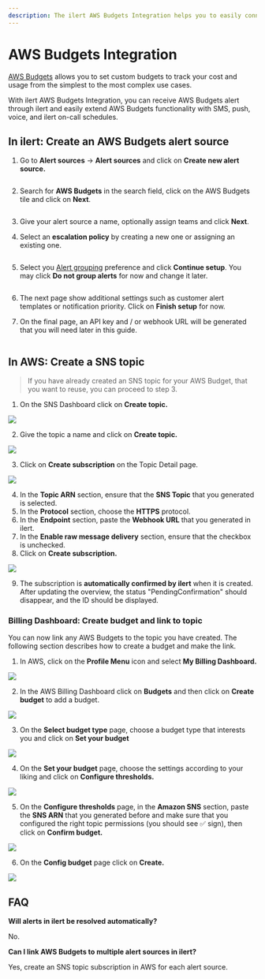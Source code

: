 ```yaml
---
description: The ilert AWS Budgets Integration helps you to easily connect ilert with AWS.
---
```


# AWS Budgets Integration

[AWS Budgets](https://aws.amazon.com/aws-cost-management/aws-budgets/) allows you to set custom budgets to track your cost and usage from the simplest to the most complex use cases.

With ilert AWS Budgets Integration, you can receive AWS Budgets alert through ilert and easily extend AWS Budgets functionality with SMS, push, voice, and ilert on-call schedules.

## In ilert: Create an AWS Budgets alert source <a href="#in-ilert" id="in-ilert"></a>

1.  Go to **Alert sources** -> **Alert sources** and click on **Create new alert source.**

    <figure><img src="https://4017197022-files.gitbook.io/~/files/v0/b/gitbook-x-prod.appspot.com/o/spaces%2F-M76ygPnS4HUcFSX8ulm%2Fuploads%2FjX0cS4q7woTXKajZmc1W%2FScreenshot%202023-08-28%20at%2010.21.10.png?alt=media&#x26;token=8ef3666b-84eb-4b51-abee-f07303313941" alt=""><figcaption></figcaption></figure>
2.  Search for **AWS Budgets** in the search field, click on the AWS Budgets tile and click on **Next**.

    <figure><img src="https://4017197022-files.gitbook.io/~/files/v0/b/gitbook-x-prod.appspot.com/o/spaces%2F-M76ygPnS4HUcFSX8ulm%2Fuploads%2FlXzQlJpaTFSR49AZk0xA%2FScreenshot%202023-08-28%20at%2010.24.23.png?alt=media&#x26;token=cffeacb4-57b9-47d4-827d-b0f6b1afd914" alt=""><figcaption></figcaption></figure>
3. Give your alert source a name, optionally assign teams and click **Next**.
4.  Select an **escalation policy** by creating a new one or assigning an existing one.

    <figure><img src="https://4017197022-files.gitbook.io/~/files/v0/b/gitbook-x-prod.appspot.com/o/spaces%2F-M76ygPnS4HUcFSX8ulm%2Fuploads%2FNnuZqONaIhbOf6fn4OkZ%2FScreenshot%202023-08-28%20at%2011.37.47.png?alt=media&#x26;token=8a74f7b5-5bd2-4eea-97fa-1c1dbb041333" alt=""><figcaption></figcaption></figure>
5.  Select you [Alert grouping](https://docs.ilert.com/alerting/alert-sources#alert-grouping) preference and click **Continue setup**. You may click **Do not group alerts** for now and change it later.

    <figure><img src="https://4017197022-files.gitbook.io/~/files/v0/b/gitbook-x-prod.appspot.com/o/spaces%2F-M76ygPnS4HUcFSX8ulm%2Fuploads%2FueugN4JgHn1c90ggFA6u%2FScreenshot%202023-08-28%20at%2011.38.24.png?alt=media&#x26;token=b8009daf-3ca8-4264-a6fa-e42ef7333205" alt=""><figcaption></figcaption></figure>
6. The next page show additional settings such as customer alert templates or notification priority. Click on **Finish setup** for now.
7.  On the final page, an API key and / or webhook URL will be generated that you will need later in this guide.​

    <figure><img src="https://4017197022-files.gitbook.io/~/files/v0/b/gitbook-x-prod.appspot.com/o/spaces%2F-M76ygPnS4HUcFSX8ulm%2Fuploads%2Fi3TIOBvNYBQfDtNpmm0A%2FScreenshot%202023-08-28%20at%2011.47.34.png?alt=media&#x26;token=6cae965a-e448-4443-8c20-37cf501c43b2" alt=""><figcaption></figcaption></figure>

## In AWS: Create a SNS topic

> If you have already created an SNS topic for your AWS Budget, that you want to reuse, you can proceed to step 3.

1. On the SNS Dashboard click on **Create topic.**

![](../../.gitbook/assets/awsphd0.png)

2. Give the topic a name and click on **Create topic.**

![](../../.gitbook/assets/Simple_Notification_Service.png)

3. Click on **Create subscription** on the Topic Detail page.

![](<../../.gitbook/assets/Simple_Notification_Service (2).png>)

4. In the **Topic ARN** section, ensure that the **SNS Topic** that you generated is selected.
5. In the **Protocol** section, choose the **HTTPS** protocol.
6. In the **Endpoint** section, paste the **Webhook URL** that you generated in ilert.
7. In the **Enable raw message delivery** section, ensure that the checkbox is unchecked.
8. Click on **Create subscription.**

![](<../../.gitbook/assets/Simple_Notification_Service (1).png>)

9. The subscription is **automatically confirmed by ilert** when it is created. After updating the overview, the status "PendingConfirmation" should disappear, and the ID should be displayed.

### Billing Dashboard: Create budget and link to topic <a href="#create-phd-rule" id="create-phd-rule"></a>

You can now link any AWS Budgets to the topic you have created. The following section describes how to create a budget and make the link.

1. In AWS, click on the **Profile Menu** icon and select **My Billing Dashboard.**

![](<../../.gitbook/assets/Simple_Notification_Service (4).png>)

2. In the AWS Billing Dashboard click on **Budgets** and then click on **Create budget** to add a budget.

![](<../../.gitbook/assets/Billing_Management_Console (2).png>)

3. On the **Select budget type** page, choose a budget type that interests you and click on **Set your budget**

![](<../../.gitbook/assets/Billing_Management_Console (5).png>)

4. On the **Set your budget** page, choose the settings according to your liking and click on **Configure thresholds.**

![](<../../.gitbook/assets/Billing_Management_Console (3).png>)

5. On the **Configure thresholds** page, in the **Amazon SNS** section, paste the **SNS ARN** that you generated before and make sure that you configured the right topic permissions (you should see ✅ sign), then click on **Confirm budget.**

![](<../../.gitbook/assets/Billing_Management_Console (4).png>)

6. On the **Config budget** page click on **Create.**

![](<../../.gitbook/assets/Billing_Management_Console (1).png>)

## FAQ <a href="#faq" id="faq"></a>

**Will alerts in ilert be resolved automatically?**

No.

**Can I link AWS Budgets to multiple alert sources in ilert?**

Yes, create an SNS topic subscription in AWS for each alert source.
